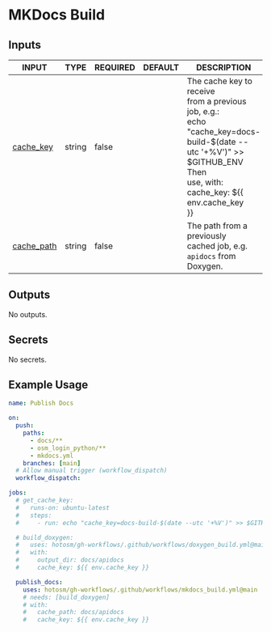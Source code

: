 # MKDocs Build

## Inputs

<!-- AUTO-DOC-INPUT:START - Do not remove or modify this section -->

|                             INPUT                              |  TYPE  | REQUIRED | DEFAULT |                                                                                     DESCRIPTION                                                                                     |
|----------------------------------------------------------------|--------|----------|---------|-------------------------------------------------------------------------------------------------------------------------------------------------------------------------------------|
|  <a name="input_cache_key"></a>[cache_key](#input_cache_key)   | string |  false   |         | The cache key to receive <br>from a previous job, e.g.: <br>echo "cache_key=docs-build-$(date --utc '+%V')" >> $GITHUB_ENV Then <br>use, with: cache_key: ${{ env.cache_key <br>}}  |
| <a name="input_cache_path"></a>[cache_path](#input_cache_path) | string |  false   |         |                                                    The path from a previously <br>cached job, e.g. `apidocs` from <br>Doxygen.                                                      |

<!-- AUTO-DOC-INPUT:END -->

## Outputs

<!-- AUTO-DOC-OUTPUT:START - Do not remove or modify this section -->

No outputs.

<!-- AUTO-DOC-OUTPUT:END -->

## Secrets

<!-- AUTO-DOC-SECRETS:START - Do not remove or modify this section -->

No secrets.

<!-- AUTO-DOC-SECRETS:END -->

## Example Usage

```yaml
name: Publish Docs

on:
  push:
    paths:
      - docs/**
      - osm_login_python/**
      - mkdocs.yml
    branches: [main]
  # Allow manual trigger (workflow_dispatch)
  workflow_dispatch:

jobs:
  # get_cache_key:
  #   runs-on: ubuntu-latest
  #   steps:
  #     - run: echo "cache_key=docs-build-$(date --utc '+%V')" >> $GITHUB_ENV

  # build_doxygen:
  #   uses: hotosm/gh-workflows/.github/workflows/doxygen_build.yml@main
  #   with:
  #     output_dir: docs/apidocs
  #     cache_key: ${{ env.cache_key }}

  publish_docs:
    uses: hotosm/gh-workflows/.github/workflows/mkdocs_build.yml@main
    # needs: [build_doxygen]
    # with:
    #   cache_path: docs/apidocs
    #   cache_key: ${{ env.cache_key }}
```
